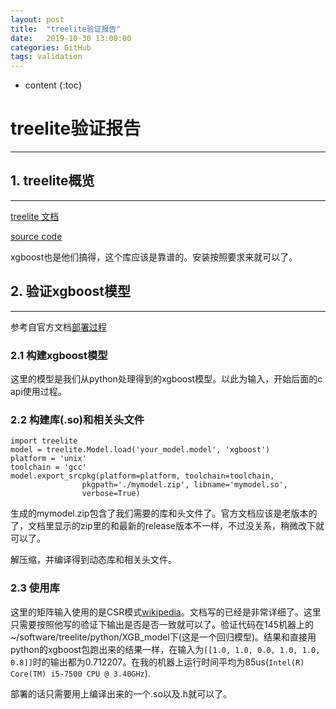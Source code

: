 ```yaml
---
layout: post
title:  "treelite验证报告"
date:   2019-10-30 13:00:00
categories: GitHub
tags: validation
---
```


* content
{:toc}

# treelite验证报告
----

## 1. treelite概览
---

[treelite 文档](https://treelite.readthedocs.io/en/latest/ "treelite document")

[source code](https://github.com/dmlc/treelite)

xgboost也是他们搞得，这个库应该是靠谱的。安装按照要求来就可以了。

## 2. 验证xgboost模型
---

参考自官方文档[部署过程](https://treelite.readthedocs.io/en/latest/tutorials/deploy.html)

### 2.1 构建xgboost模型
这里的模型是我们从python处理得到的xgboost模型。以此为输入，开始后面的c api使用过程。

### 2.2 构建库(.so)和相关头文件


    import treelite
    model = treelite.Model.load('your_model.model', 'xgboost')
    platform = 'unix'
	toolchain = 'gcc'
	model.export_srcpkg(platform=platform, toolchain=toolchain,
                    pkgpath='./mymodel.zip', libname='mymodel.so',
                    verbose=True)

生成的mymodel.zip包含了我们需要的库和头文件了。官方文档应该是老版本的了，文档里显示的zip里的和最新的release版本不一样，不过没关系，稍微改下就可以了。

解压缩，并编译得到动态库和相关头文件。

### 2.3 使用库
这里的矩阵输入使用的是CSR模式[wikipedia](https://en.wikipedia.org/wiki/Sparse_matrix)。文档写的已经是非常详细了。这里只需要按照他写的验证下输出是否是否一致就可以了。验证代码在145机器上的~/software/treelite/python/XGB_model下(这是一个回归模型)。结果和直接用python的xgboost包跑出来的结果一样，在输入为`[[1.0, 1.0, 0.0, 1.0, 1.0, 0.8]]`时的输出都为0.712207。在我的机器上运行时间平均为85us(`Intel(R) Core(TM) i5-7500 CPU @ 3.40GHz`).

部署的话只需要用上编译出来的一个.so以及.h就可以了。